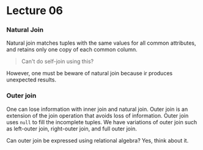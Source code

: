 # Lecture 06

### Natural Join

Natural join matches tuples with the same values for all common attributes, and retains only one copy of each common column.

> Can't do self-join using this?

However, one must be beware of natural join because ir produces unexpected results.

### Outer join

One can lose information with inner join and natural join. Outer join is an extension of the join operation that avoids loss of information. Outer join uses `null` to fill the incomplete tuples. We have variations of outer join such as left-outer join, right-outer join, and full outer join.

Can outer join be expressed using relational algebra? Yes, think about it. 